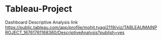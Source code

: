 # Tableau-Project
Dashboard Descriptive Analysis link https://public.tableau.com/app/profile/mohit.tyagi2119/viz/TABLEAUMAINPROJECT_16761761168360/DescriptiveAnalysis?publish=yes 
